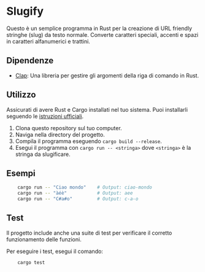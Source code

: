 # Slugify

Questo è un semplice programma in Rust per la creazione di URL friendly stringhe (slug) da testo normale. Converte caratteri speciali, accenti e spazi in caratteri alfanumerici e trattini.

## Dipendenze

- [Clap](https://crates.io/crates/clap): Una libreria per gestire gli argomenti della riga di comando in Rust.

## Utilizzo

Assicurati di avere Rust e Cargo installati nel tuo sistema. Puoi installarli seguendo le [istruzioni ufficiali](https://www.rust-lang.org/learn/get-started).

1. Clona questo repository sul tuo computer.
2. Naviga nella directory del progetto.
3. Compila il programma eseguendo `cargo build --release`.
4. Esegui il programma con `cargo run -- <stringa>` dove `<stringa>` è la stringa da slugificare.

## Esempi

```bash
    cargo run -- "Ciao mondo"    # Output: ciao-mondo
    cargo run -- "àéè"           # Output: aee
    cargo run -- "C#a#o"         # Output: c-a-o
```

## Test

Il progetto include anche una suite di test per verificare il corretto funzionamento delle funzioni.

Per eseguire i test, esegui il comando:

```bash
    cargo test
```
